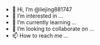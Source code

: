 - 👋 Hi, I’m @liejing881747
- 👀 I’m interested in ...
- 🌱 I’m currently learning ...
- 💞️ I’m looking to collaborate on ...
- 📫 How to reach me ...

<!---
@OSSDAO-ORG·AirDrop-0x9d29eb053b9ec9571891FCC8d48A1b6d94274935
--->
